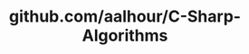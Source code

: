 ---
layout: post
title: github.com/aalhour/C-Sharp-Algorithms
categories: link
tags: [انگلیسی, برنامه‌نویسی]
---
